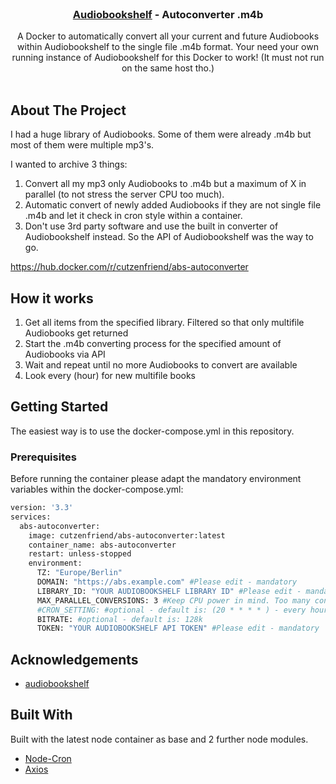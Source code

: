 <br/>
<p align="center">
  <h3 align="center"><a href="https://www.audiobookshelf.org" target="_blank">Audiobookshelf</a> - Autoconverter .m4b</h3>

  <p align="center">
    A Docker to automatically convert all your current and future Audiobooks within Audiobookshelf to the single file .m4b format.
Your need your own running instance of Audiobookshelf for this Docker to work!
(It must not run on the same host tho.)
    <br/>
    <br/>
  </p>
</p>

## About The Project

I had a huge library of Audiobooks. Some of them were already .m4b but most of them were multiple mp3's.

I wanted to archive 3 things:
1. Convert all my mp3 only Audiobooks to .m4b but a maximum of X in parallel (to not stress the server CPU too much).
2. Automatic convert of newly added Audiobooks if they are not single file .m4b and let it check in cron style within a container.
3. Don't use 3rd party software and use the built in converter of Audiobookshelf instead. So the API of Audiobookshelf was the way to go.

https://hub.docker.com/r/cutzenfriend/abs-autoconverter

## How it works

1. Get all items from the specified library. Filtered so that only multifile Audiobooks get returned
2. Start the .m4b converting process for the specified amount of Audiobooks via API
3. Wait and repeat until no more Audiobooks to convert are available
4. Look every (hour) for new multifile books

## Getting Started

The easiest way is to use the docker-compose.yml in this repository. 

### Prerequisites

Before running the container please adapt the mandatory environment variables within the docker-compose.yml:

```sh
version: '3.3'
services:
  abs-autoconverter:
    image: cutzenfriend/abs-autoconverter:latest
    container_name: abs-autoconverter
    restart: unless-stopped
    environment:
      TZ: "Europe/Berlin"
      DOMAIN: "https://abs.example.com" #Please edit - mandatory
      LIBRARY_ID: "YOUR AUDIOBOOKSHELF LIBRARY ID" #Please edit - mandatory
      MAX_PARALLEL_CONVERSIONS: 3 #Keep CPU power in mind. Too many conversion in parallel decrease performance on your host!
      #CRON_SETTING: #optional - default is: (20 * * * * ) - every hour at minute 20
      BITRATE: #optional - default is: 128k 
      TOKEN: "YOUR AUDIOBOOKSHELF API TOKEN" #Please edit - mandatory
```

## Acknowledgements

* [audiobookshelf](https://github.com/advplyr/audiobookshelf)

## Built With

Built with the latest node container as base and 2 further node modules.

* [Node-Cron](https://www.npmjs.com/package//node-cron)
* [Axios](https://www.npmjs.com/package/axios)
